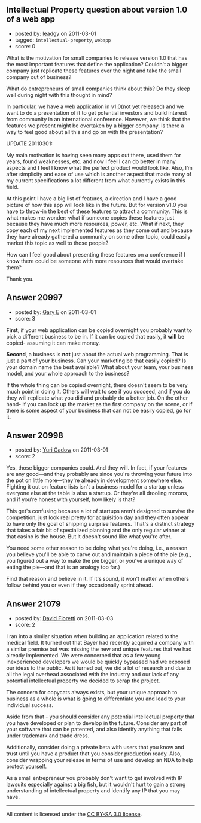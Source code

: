 ## Intellectual Property question about version 1.0 of a web app

- posted by: [leadgy](https://stackexchange.com/users/-1/8200-leadgy) on 2011-03-01
- tagged: `intellectual-property`, `webapp`
- score: 0

What is the motivation for small companies to release version 1.0 that has the most important features that define the application? Couldn't a bigger company just replicate these features over the night and take the small company out of business?

What do entrepreneurs of small companies think about this? Do they sleep well during night with this thought in mind?

In particular, we have a web application in v1.0(not yet released) and we want to do a presentation of it to get potential investors and build interest from community in an international conference. However, we think that the features we present might be overtaken by a bigger company. Is there a way to feel good about all this and go on with the presentation?


UPDATE 20110301:

My main motivation is having seen many apps out there, used them for years, found weaknesses, etc. and now I feel I can do better in many aspects and I feel I know what the perfect product would look like. Also, I’m after simplicity and ease of use which is another aspect that made many of my current specifications a lot different from what currently exists in this field.

At this point I have a big list of features, a direction and I have a good picture of how this app will look like in the future. But for version v1.0 you have to throw-in the best of these features to attract a community. This is what makes me wonder: what if someone copies these features just because they have much more resources, power, etc. What if next, they copy each of my next implemented features as they come out and because they have already gathered a community on some other topic, could easily market this topic as well to those people?

How can I feel good about presenting these features on a conference if I know there could be someone with more resources that would overtake them?

Thank you.


## Answer 20997

- posted by: [Gary E](https://stackexchange.com/users/-1/2587-gary-e) on 2011-03-01
- score: 3

**First**, if your web application can be copied overnight you probably want to pick a different business to be in. If it can be copied that easily, it **will** be copied- assuming it can make money.

**Second**, a business is **not** just about the actual web programming. That is just a part of your business. Can your marketing be that easily copied? Is your domain name the best available? What about your team, your business model, and your whole approach to the business?

If the whole thing can be copied overnight, there doesn't seem to be very much point in doing it. Others will wait to see if you succeed, and if you do they will replicate what you did and probably do a better job. On the other hand- if you can lock up the market as the first company on the scene, or if there is some aspect of your business that can not be easily copied, go for it.



## Answer 20998

- posted by: [Yuri Gadow](https://stackexchange.com/users/-1/5083-yuri-gadow) on 2011-03-01
- score: 2

Yes, those bigger companies could. And they will. In fact, if your features are any good—and they probably are since you're throwing your future into the pot on little more—they're already in development somewhere else. Fighting it out on feature lists isn't a business model for a startup unless everyone else at the table is also a startup. Or they're all drooling morons, and if you're honest with yourself, how likely is that? 

This get's confusing because a lot of startups aren't designed to survive the competition, just look real pretty for acquisition day and they often appear to have only the goal of shipping surprise features. That's a distinct strategy that takes a fair bit of specialized planning and the only regular winner at that casino is the house. But it doesn't sound like what you're after.

You need some other reason to be doing what you're doing, i.e., a reason you believe you'll be able to carve out and maintain a piece of the pie (e.g., you figured out a way to make the pie bigger, or you've a unique way of eating the pie—and that is an analogy too far.) 

Find that reason and believe in it. If it's sound, it won't matter when others follow behind  you or even if they occasionally sprint ahead.



## Answer 21079

- posted by: [David Fioretti](https://stackexchange.com/users/-1/8241-david-fioretti) on 2011-03-03
- score: 2

I ran into a similar situation when building an application related to the medical field.  It turned out that Bayer had recently acquired a company with a similar premise but was missing the new and unique features that we had already implemented.  We were concerned that as a few young inexperienced developers we would be quickly bypassed had we exposed our ideas to the public.  As it turned out, we did a lot of research and due to all the legal overhead associated with the industry and our lack of any potential intellectual property we decided to scrap the project.  

The concern for copycats always exists, but your unique approach to business as a whole is what is going to differentiate you and lead to your individual success.  

Aside from that - you should consider any potential intellectual property that you have developed or plan to develop in the future.  Consider any part of your software that can be patented, and also identify anything that falls under trademark and trade dress.

Additionally, consider doing a private beta with users that you know and trust until you have a product that you consider production ready.  Also, consider wrapping your release in terms of use and develop an NDA to help protect yourself.

As a small entrepreneur you probably don't want to get involved with IP lawsuits especially against a big fish, but it wouldn't hurt to gain a strong understanding of intellectual property and identify any IP that you may have.



---

All content is licensed under the [CC BY-SA 3.0 license](https://creativecommons.org/licenses/by-sa/3.0/).
